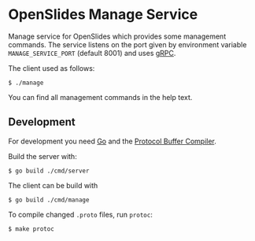 # OpenSlides Manage Service

Manage service for OpenSlides which provides some management commands. The
service listens on the port given by environment variable `MANAGE_SERVICE_PORT`
(default 8001) and uses [gRPC](https://grpc.io/).

The client used as follows:

    $ ./manage

You can find all management commands in the help text.

## Development

For development you need [Go](https://golang.org/) and the [Protocol Buffer
Compiler](https://grpc.io/docs/protoc-installation/).

Build the server with:

    $ go build ./cmd/server

The client can be build with

    $ go build ./cmd/manage

To compile changed `.proto` files, run `protoc`:

    $ make protoc
